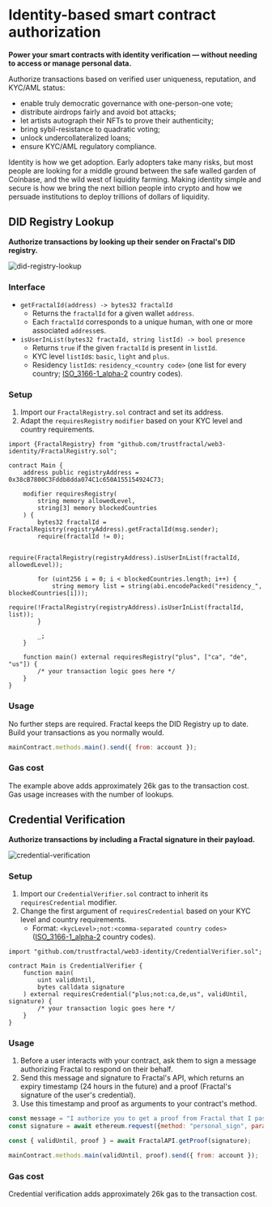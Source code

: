 # Identity-based smart contract authorization

**Power your smart contracts with identity verification — without needing to access or manage personal data.**

Authorize transactions based on verified user uniqueness, reputation, and KYC/AML status:
* enable truly democratic governance with one-person-one vote;
* distribute airdrops fairly and avoid bot attacks;
* let artists autograph their NFTs to prove their authenticity;
* bring sybil-resistance to quadratic voting;
* unlock undercollateralized loans;
* ensure KYC/AML regulatory compliance.

Identity is how we get adoption. Early adopters take many risks, but most people are looking for a middle ground between the safe walled garden of Coinbase, and the wild west of liquidity farming. Making identity simple and secure is how we bring the next billion people into crypto and how we persuade institutions to deploy trillions of dollars of liquidity.

## DID Registry Lookup

**Authorize transactions by looking up their sender on Fractal's DID registry.**

![did-registry-lookup](https://user-images.githubusercontent.com/365821/166981861-3966c717-ffcc-4162-b6f0-5dd9e0ac4a76.png)

### Interface

* `getFractalId(address) -> bytes32 fractalId`
    * Returns the `fractalId` for a given wallet `address`.
    * Each `fractalId` corresponds to a unique human, with one or more associated `address`es.
* `isUserInList(bytes32 fractaId, string listId) -> bool presence`
    * Returns `true` if the given `fractalId` is present in `listId`.
    * KYC level `listId`s: `basic`, `light` and `plus`.
    * Residency `listId`s: `residency_<country code>` (one list for every country; [ISO_3166-1_alpha-2](https://en.wikipedia.org/wiki/ISO_3166-1_alpha-2) country codes).

### Setup

1. Import our `FractalRegistry.sol` contract and set its address.
1. Adapt the `requiresRegistry` `modifier` based on your KYC level and country requirements.

```solidity
import {FractalRegistry} from "github.com/trustfractal/web3-identity/FractalRegistry.sol";

contract Main {
    address public registryAddress = 0x38cB7800C3Fddb8dda074C1c650A155154924C73;

    modifier requiresRegistry(
        string memory allowedLevel,
        string[3] memory blockedCountries
    ) {
        bytes32 fractalId = FractalRegistry(registryAddress).getFractalId(msg.sender);
        require(fractalId != 0);
        
        require(FractalRegistry(registryAddress).isUserInList(fractalId, allowedLevel));

        for (uint256 i = 0; i < blockedCountries.length; i++) {
            string memory list = string(abi.encodePacked("residency_", blockedCountries[i]));
            require(!FractalRegistry(registryAddress).isUserInList(fractalId, list));
        }

        _;
    }

    function main() external requiresRegistry("plus", ["ca", "de", "us"]) {
        /* your transaction logic goes here */
    }
}
```

### Usage

No further steps are required. Fractal keeps the DID Registry up to date. Build your transactions as you normally would.

```javascript
mainContract.methods.main().send({ from: account });
```


### Gas cost

The example above adds approximately 26k gas to the transaction cost. Gas usage increases with the number of lookups.

## Credential Verification

**Authorize transactions by including a Fractal signature in their payload.**

![credential-verification](https://user-images.githubusercontent.com/365821/166981914-ed1d1888-9858-4989-8054-014a1937daae.png)

### Setup

1. Import our `CredentialVerifier.sol` contract to inherit its `requiresCredential` modifier.
1. Change the first argument of `requiresCredential` based on your KYC level and country requirements.
    * Format: `<kycLevel>;not:<comma-separated country codes>` ([ISO_3166-1_alpha-2](https://en.wikipedia.org/wiki/ISO_3166-1_alpha-2) country codes).

```solidity
import "github.com/trustfractal/web3-identity/CredentialVerifier.sol";

contract Main is CredentialVerifier {
    function main(
        uint validUntil,
        bytes calldata signature
    ) external requiresCredential("plus;not:ca,de,us", validUntil, signature) {
        /* your transaction logic goes here */
    }
}
```

### Usage

1. Before a user interacts with your contract, ask them to sign a message authorizing Fractal to respond on their behalf.
1. Send this message and signature to Fractal's API, which returns an expiry timestamp (24 hours in the future) and a proof (Fractal's signature of the user's credential).
1. Use this timestamp and proof as arguments to your contract's method.

```javascript
const message = "I authorize you to get a proof from Fractal that I passed KYC level plus, and am not a resident of the following countries: CA, DE, US";
const signature = await ethereum.request({method: "personal_sign", params: [message, account]});

const { validUntil, proof } = await FractalAPI.getProof(signature);

mainContract.methods.main(validUntil, proof).send({ from: account });
```

### Gas cost

Credential verification adds approximately 26k gas to the transaction cost.
